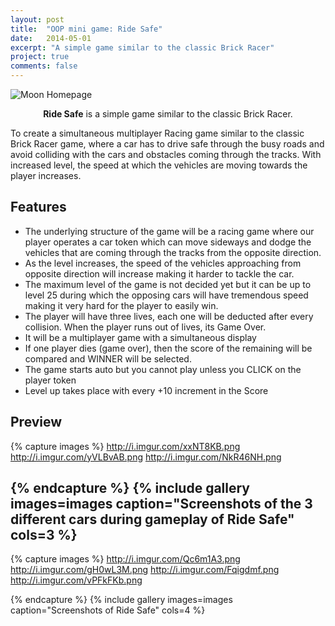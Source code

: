 ```yaml
---
layout: post
title:  "OOP mini game: Ride Safe"
date:   2014-05-01
excerpt: "A simple game similar to the classic Brick Racer"
project: true
comments: false
---
```


![Moon Homepage](http://i.imgur.com/rZWpMUt.png) 
    
<center><b>Ride Safe</b> is a simple game similar to the classic Brick Racer.</center> 
 
 To create a simultaneous multiplayer Racing game similar to the classic Brick Racer game, where a car has to drive safe through the busy roads and avoid colliding with the cars and obstacles coming through the tracks. With increased level, the speed at which the vehicles are moving towards the player increases.

## Features
* The underlying structure of the game will be a racing game where our player operates a car token which can move sideways and dodge the vehicles that are coming through the tracks from the opposite direction.
* As the level increases, the speed of the vehicles approaching from opposite direction will increase making it harder to tackle the car.
* The maximum level of the game is not decided yet but it can be up to level 25 during which the opposing cars will have tremendous speed making it very hard for the player to easily win.
* The player will have three lives, each one will be deducted after every collision. When the player runs out of lives, its Game Over.
* It will be a multiplayer game with a simultaneous display  
* If one player dies (game over), then the score of the remaining will be compared and WINNER will be selected.
* The game starts auto but you cannot play unless you CLICK on the player token
* Level up takes place with every +10 increment in the Score

## Preview

{% capture images %}
	http://i.imgur.com/xxNT8KB.png
	http://i.imgur.com/yVLBvAB.png
	http://i.imgur.com/NkR46NH.png

{% endcapture %}
{% include gallery images=images caption="Screenshots of the 3 different cars during gameplay of Ride Safe" cols=3 %}
---

{% capture images %}
  http://i.imgur.com/Qc6m1A3.png
	http://i.imgur.com/gH0wL3M.png
  http://i.imgur.com/Fqigdmf.png
  http://i.imgur.com/vPFkFKb.png
  
{% endcapture %}
{% include gallery images=images caption="Screenshots of Ride Safe" cols=4 %}      
          

